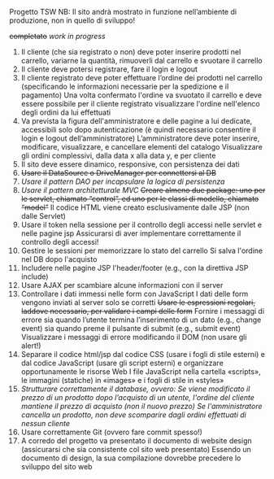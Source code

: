Progetto TSW
NB: Il sito andrà mostrato in funzione nell’ambiente di produzione, non in quello di sviluppo!

~~completato~~
*work in progress*

1. Il cliente (che sia registrato o non) deve poter inserire prodotti nel carrello, variarne la quantità, rimuoverli dal carrello e svuotare il carrello
2. Il cliente deve potersi registrare, fare il login e logout
3. Il cliente registrato deve poter effettuare l’ordine dei prodotti nel carrello (specificando le informazioni necessarie per la spedizione e il pagamento)
    Una volta confermato l'ordine va svuotato il carrello e deve essere possibile per il cliente registrato visualizzare l'ordine nell'elenco degli ordini da lui effettuati
4. Va prevista la figura dell'amministratore e delle pagine a lui dedicate, accessibili solo dopo autenticazione (è quindi necessario consentire il login e logout dell’amministratore) 
	L’amministratore deve poter inserire, modificare, visualizzare, e cancellare elementi del catalogo
	Visualizzare gli ordini complessivi, dalla data x alla data y, e per cliente
5. Il sito deve essere dinamico, responsive, con persistenza dei dati	
6. ~~Usare il DataSource o DriveManager per connettersi al DB~~
7. *Usare il pattern DAO per incapsulare la logica di persistenza*
8. *Usare il pattern architetturale MVC*
	~~Creare almeno due package: uno per le servlet, chiamato “control”, ed uno per le classi di modello, chiamato “model”~~
    Il codice HTML viene creato esclusivamente dalle JSP (non dalle Servlet)
9. Usare il token nella sessione per il controllo degli accessi nelle servlet e nelle pagine jsp 
	Assicurarsi di aver implementare correttamente il controllo degli accessi!
10. Gestire le sessioni per memorizzare lo stato del carrello
    Si salva l'ordine nel DB dopo l'acquisto
11. Includere nelle pagine JSP l'header/footer (e.g., con la direttiva JSP include)
12. Usare AJAX per scambiare alcune informazioni con il server
13. Controllare i dati immessi nelle form con JavaScript
	I dati delle form vengono inviati al server solo se corretti
	~~Usare le espressioni regolari, laddove necessario, per validare i campi delle form~~
	Fornire i messaggi di errore sia quando l’utente termina l’inserimento di un dato (e.g., change event) sia quando preme il pulsante di submit (e.g., submit event)
	Visualizzare i messaggi di errore modificando il DOM (non usare gli alert!)
14. Separare il codice html/jsp dal codice CSS (usare i fogli di stile esterni) e dal codice JavaScript (usare gli script esterni) e organizzare opportunamente le risorse Web 
	I file JavaScript nella cartella «scripts», le immagini (statiche) in «images» e i fogli di stile in «styles»
15. *Strutturare correttamente il database, ovvero:*
    *Se viene modificato il prezzo di un prodotto dopo l’acquisto di un utente, l'ordine del cliente mantiene il prezzo di acquisto (non il nuovo prezzo)*
    *Se l'amministratore cancella un prodotto, non deve scomparire dagli ordini effettuati di nessun cliente*
16. Usare correttamente Git (ovvero fare commit spesso!)
17. A corredo del progetto va presentato il documento di website design (assicurarsi che sia consistente col sito web presentato)
    Essendo un documento di design, la sua compilazione dovrebbe precedere lo sviluppo del sito web 